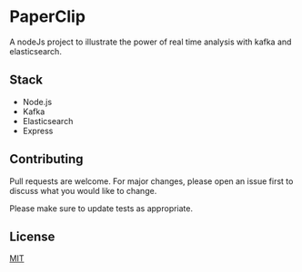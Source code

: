 # PaperClip
A nodeJs project to illustrate the power of real time analysis with kafka and elasticsearch.

## Stack 
* Node.js
* Kafka
* Elasticsearch
* Express

## Contributing
Pull requests are welcome. For major changes, please open an issue first to discuss what you would like to change.

Please make sure to update tests as appropriate.

## License
[MIT](https://choosealicense.com/licenses/mit/)
